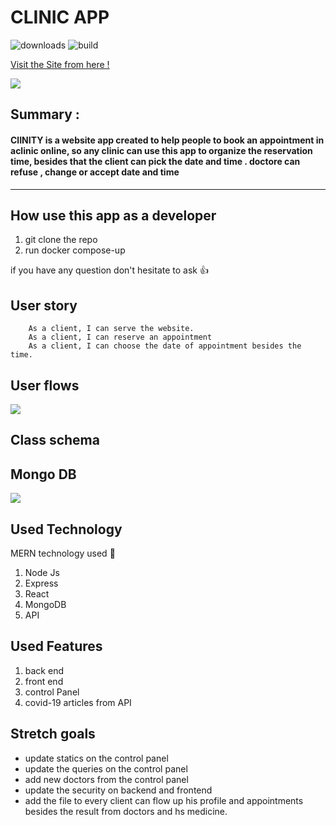 CLINIC APP 
===
![downloads](https://img.shields.io/github/downloads/atom/atom/total.svg)
![build](https://img.shields.io/appveyor/ci/:user/:repo.svg)

 [Visit the Site from here !](https://clinic-online.herokuapp.com/)
 
![](https://i.imgur.com/qiAjVwz.png)

## Summary :
#### ClINITY is a website app created to help people to book an appointment in aclinic online, so any clinic can use this app to organize the reservation time, besides that the client can pick the date and time . doctore can refuse , change or accept date and time
---

## How use this app as a developer

1. git clone the repo
2. run docker compose-up

if you have any question don't hesitate to ask :+1: 

User story
---

```gherkin=
    As a client, I can serve the website.
    As a client, I can reserve an appointment 
    As a client, I can choose the date of appointment besides the time.
```

User flows
---
![](https://i.imgur.com/yFSHLTV.png)


Class schema
---
## Mongo DB
![](https://drive.google.com/file/d/1aAwx1ivXSdKlkwb05ZC3oqYgaSELj_XV/view?usp=sharing)


Used Technology
---
MERN technology used :100: 
1. Node Js
2. Express
3. React
4. MongoDB
5. API

Used Features
---
1. back end
2. front end
3. control Panel
4. covid-19 articles from API

Stretch goals
---
- update statics on the control panel 
- update the queries on the control panel
- add new doctors from the control panel
- update the security on backend and frontend
- add the file to every client can flow up his profile and appointments besides the result from doctors and hs medicine.
